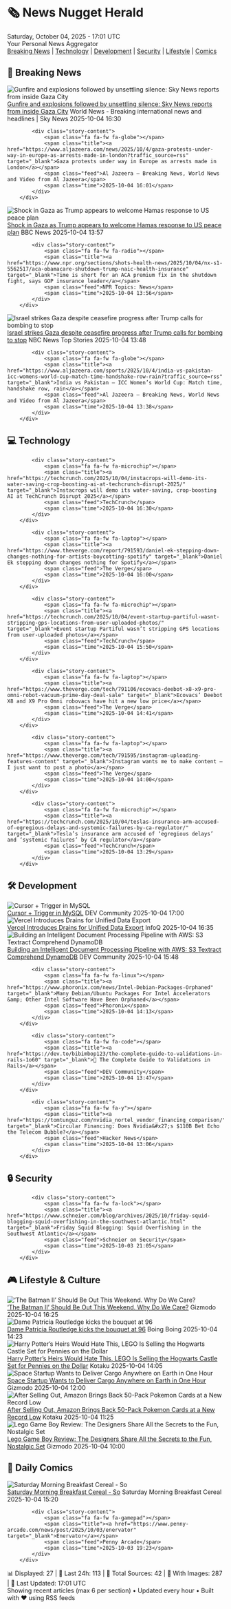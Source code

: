 <!-- Processing 54 RSS feeds at 2025-10-04 17:01:31 UTC -->
<!-- Processing: XKCD -->
<!-- Processing: Saturday Morning Breakfast Cereal -->
<!-- Processing: Garfield -->
<!-- Processing: Dilbert -->
<!-- Processing: Girl Genius -->
<!-- Processing: CNN Top Stories -->
<!-- Processing: CNN Breaking News -->
<!-- Processing: Al Jazeera Breaking News -->
<!-- Processing: Associated Press Breaking -->
<!-- Processing: ABC News Breaking -->
<!-- Processing: Sky News World -->
<!-- Processing: TechCrunch -->
<!-- Processing: WIRED -->
<!-- Processing: Lobsters Python -->
<!-- Processing: Dev.to -->
<!-- Processing: StackOverflow Blog -->
<!-- Processing: DistroWatch -->
<!-- Processing: Linux.com -->
<!-- Processing: GitHub Blog -->
<!-- Processing: InfoQ -->
<!-- Processing: DZone -->
<!-- Processing: The Pragmatic Engineer -->
<!-- Processing: Lifehacker -->
<!-- Processing: Gizmodo -->
<!-- Processing: Boing Boing -->
<!-- Processing: Krebs on Security -->
<!-- Processing: Schneier on Security -->
<!-- Generated 7 new posts out of 27 feeds processed -->
<div class="newspaper-header">
    <h1 class="newspaper-title">🗞️ News Nugget Herald</h1>
    <div class="newspaper-date">Saturday, October 04, 2025 - 17:01 UTC</div>
    <div class="newspaper-subtitle">Your Personal News Aggregator</div>
</div>

<div class="newspaper-nav">
    <a href="#breaking">Breaking News</a> |
    <a href="#tech">Technology</a> |
    <a href="#dev">Development</a> |
    <a href="#security">Security</a> |
    <a href="#lifestyle">Lifestyle</a> |
    <a href="#webcomics">Comics</a>
</div>

<div class="news-section breaking-news" id="breaking">
<h2 class="section-header">🚨 Breaking News</h2>
<div class="stories-container">
<div class="story">
            <img src="https://e3.365dm.com/25/10/1920x1080/skynews-parsons-middle-east_7041420.jpg?20251004152238" alt="Gunfire and explosions followed by unsettling silence: Sky News reports from inside Gaza City" class="story-image" loading="lazy" onerror="this.style.display='none'">
            <div class="story-content">
                <span class="fa fa-fw fa-satellite"></span>
                <span class="title"><a href="https://news.sky.com/story/gunfire-and-explosions-followed-by-unsettling-silence-sky-news-reports-from-inside-gaza-city-13444271" target="_blank">Gunfire and explosions followed by unsettling silence: Sky News reports from inside Gaza City</a></span>
                <span class="feed">World News - Breaking international news and headlines | Sky News</span>
                <span class="time">2025-10-04 16:30</span>
            </div>
        </div>
<div class="story">
            
            <div class="story-content">
                <span class="fa fa-fw fa-globe"></span>
                <span class="title"><a href="https://www.aljazeera.com/news/2025/10/4/gaza-protests-under-way-in-europe-as-arrests-made-in-london?traffic_source=rss" target="_blank">Gaza protests under way in Europe as arrests made in London</a></span>
                <span class="feed">Al Jazeera – Breaking News, World News and Video from Al Jazeera</span>
                <span class="time">2025-10-04 16:01</span>
            </div>
        </div>
<div class="story">
            <img src="https://ichef.bbci.co.uk/ace/standard/240/cpsprodpb/5e94/live/7548e480-a112-11f0-807b-c1a7ae4b635d.jpg" alt="Shock in Gaza as Trump appears to welcome Hamas response to US peace plan" class="story-image" loading="lazy" onerror="this.style.display='none'">
            <div class="story-content">
                <span class="fa fa-fw fa-earth-americas"></span>
                <span class="title"><a href="https://www.bbc.com/news/articles/c15k199j1x3o?at_medium=RSS&at_campaign=rss" target="_blank">Shock in Gaza as Trump appears to welcome Hamas response to US peace plan</a></span>
                <span class="feed">BBC News</span>
                <span class="time">2025-10-04 13:57</span>
            </div>
        </div>
<div class="story">
            
            <div class="story-content">
                <span class="fa fa-fw fa-radio"></span>
                <span class="title"><a href="https://www.npr.org/sections/shots-health-news/2025/10/04/nx-s1-5562517/aca-obamacare-shutdown-trump-naic-health-insurance" target="_blank">Time is short for an ACA premium fix in the shutdown fight, says GOP insurance leader</a></span>
                <span class="feed">NPR Topics: News</span>
                <span class="time">2025-10-04 13:56</span>
            </div>
        </div>
<div class="story">
            <img src="https://media-cldnry.s-nbcnews.com/image/upload/t_fit_1500w/rockcms/2025-10/20251004-gaza-strip-jj-944a-dca2d5.jpg" alt="Israel strikes Gaza despite ceasefire progress after Trump calls for bombing to stop" class="story-image" loading="lazy" onerror="this.style.display='none'">
            <div class="story-content">
                <span class="fa fa-fw fa-broadcast-tower"></span>
                <span class="title"><a href="https://www.nbcnews.com/world/middle-east/israel-strikes-gaza-trump-calls-stop-bombing-rcna235583" target="_blank">Israel strikes Gaza despite ceasefire progress after Trump calls for bombing to stop</a></span>
                <span class="feed">NBC News Top Stories</span>
                <span class="time">2025-10-04 13:48</span>
            </div>
        </div>
<div class="story">
            
            <div class="story-content">
                <span class="fa fa-fw fa-globe"></span>
                <span class="title"><a href="https://www.aljazeera.com/sports/2025/10/4/india-vs-pakistan-icc-womens-world-cup-match-time-handshake-row-rain?traffic_source=rss" target="_blank">India vs Pakistan – ICC Women’s World Cup: Match time, handshake row, rain</a></span>
                <span class="feed">Al Jazeera – Breaking News, World News and Video from Al Jazeera</span>
                <span class="time">2025-10-04 13:38</span>
            </div>
        </div>
</div>
</div>
<div class="news-section tech-news" id="tech">
<h2 class="section-header">💻 Technology</h2>
<div class="stories-container">
<div class="story">
            
            <div class="story-content">
                <span class="fa fa-fw fa-microchip"></span>
                <span class="title"><a href="https://techcrunch.com/2025/10/04/instacrops-will-demo-its-water-saving-crop-boosting-ai-at-techcrunch-disrupt-2025/" target="_blank">Instacrops will demo its water-saving, crop-boosting AI at TechCrunch Disrupt 2025</a></span>
                <span class="feed">TechCrunch</span>
                <span class="time">2025-10-04 16:30</span>
            </div>
        </div>
<div class="story">
            
            <div class="story-content">
                <span class="fa fa-fw fa-laptop"></span>
                <span class="title"><a href="https://www.theverge.com/report/791593/daniel-ek-stepping-down-changes-nothing-for-artists-boycotting-spotify" target="_blank">Daniel Ek stepping down changes nothing for Spotify</a></span>
                <span class="feed">The Verge</span>
                <span class="time">2025-10-04 16:00</span>
            </div>
        </div>
<div class="story">
            
            <div class="story-content">
                <span class="fa fa-fw fa-microchip"></span>
                <span class="title"><a href="https://techcrunch.com/2025/10/04/event-startup-partiful-wasnt-stripping-gps-locations-from-user-uploaded-photos/" target="_blank">Event startup Partiful wasn’t stripping GPS locations from user-uploaded photos</a></span>
                <span class="feed">TechCrunch</span>
                <span class="time">2025-10-04 15:50</span>
            </div>
        </div>
<div class="story">
            
            <div class="story-content">
                <span class="fa fa-fw fa-laptop"></span>
                <span class="title"><a href="https://www.theverge.com/tech/791106/ecovacs-deebot-x8-x9-pro-omni-robot-vacuum-prime-day-deal-sale" target="_blank">Ecovacs’ Deebot X8 and X9 Pro Omni robovacs have hit a new low price</a></span>
                <span class="feed">The Verge</span>
                <span class="time">2025-10-04 14:41</span>
            </div>
        </div>
<div class="story">
            
            <div class="story-content">
                <span class="fa fa-fw fa-laptop"></span>
                <span class="title"><a href="https://www.theverge.com/tech/791595/instagram-uploading-features-content" target="_blank">Instagram wants me to make content — I just want to post a photo</a></span>
                <span class="feed">The Verge</span>
                <span class="time">2025-10-04 14:00</span>
            </div>
        </div>
<div class="story">
            
            <div class="story-content">
                <span class="fa fa-fw fa-microchip"></span>
                <span class="title"><a href="https://techcrunch.com/2025/10/04/teslas-insurance-arm-accused-of-egregious-delays-and-systemic-failures-by-ca-regulator/" target="_blank">Tesla’s insurance arm accused of ‘egregious delays’ and ‘systemic failures’ by CA regulator</a></span>
                <span class="feed">TechCrunch</span>
                <span class="time">2025-10-04 13:29</span>
            </div>
        </div>
</div>
</div>
<div class="news-section dev-news" id="dev">
<h2 class="section-header">🛠️ Development</h2>
<div class="stories-container">
<div class="story">
            <img src="https://media2.dev.to/dynamic/image/width=800%2Cheight=%2Cfit=scale-down%2Cgravity=auto%2Cformat=auto/https%3A%2F%2Fdev-to-uploads.s3.amazonaws.com%2Fuploads%2Farticles%2Fpto2ibuicbu2vxnajhhd.PNG" alt="Cursor + Trigger in MySQL" class="story-image" loading="lazy" onerror="this.style.display='none'">
            <div class="story-content">
                <span class="fa fa-fw fa-code"></span>
                <span class="title"><a href="https://dev.to/atheeba_parveenja24cb0/cursor-trigger-in-mysql-1epg" target="_blank">Cursor + Trigger in MySQL</a></span>
                <span class="feed">DEV Community</span>
                <span class="time">2025-10-04 17:00</span>
            </div>
        </div>
<div class="story">
            <img src="https://res.infoq.com/news/2025/10/vercel-drains-observability/en/headerimage/generatedHeaderImage-1759423220989.jpg" alt="Vercel Introduces Drains for Unified Data Export" class="story-image" loading="lazy" onerror="this.style.display='none'">
            <div class="story-content">
                <span class="fa fa-fw fa-info-circle"></span>
                <span class="title"><a href="https://www.infoq.com/news/2025/10/vercel-drains-observability/?utm_campaign=infoq_content&utm_source=infoq&utm_medium=feed&utm_term=global" target="_blank">Vercel Introduces Drains for Unified Data Export</a></span>
                <span class="feed">InfoQ</span>
                <span class="time">2025-10-04 16:35</span>
            </div>
        </div>
<div class="story">
            <img src="https://media2.dev.to/dynamic/image/width=800%2Cheight=%2Cfit=scale-down%2Cgravity=auto%2Cformat=auto/https%3A%2F%2Fdev-to-uploads.s3.amazonaws.com%2Fuploads%2Farticles%2Fsocstf61w20geoxbx9ul.png" alt="Building an Intelligent Document Processing Pipeline with AWS: S3 Textract Comprehend DynamoDB" class="story-image" loading="lazy" onerror="this.style.display='none'">
            <div class="story-content">
                <span class="fa fa-fw fa-code"></span>
                <span class="title"><a href="https://dev.to/lamkhac/building-an-intelligent-document-processing-pipeline-with-aws-s3-textract-comprehend--276g" target="_blank">Building an Intelligent Document Processing Pipeline with AWS: S3 Textract Comprehend DynamoDB</a></span>
                <span class="feed">DEV Community</span>
                <span class="time">2025-10-04 15:48</span>
            </div>
        </div>
<div class="story">
            
            <div class="story-content">
                <span class="fa fa-fw fa-linux"></span>
                <span class="title"><a href="https://www.phoronix.com/news/Intel-Debian-Packages-Orphaned" target="_blank">Many Debian/Ubuntu Packages For Intel Accelerators &amp; Other Intel Software Have Been Orphaned</a></span>
                <span class="feed">Phoronix</span>
                <span class="time">2025-10-04 14:13</span>
            </div>
        </div>
<div class="story">
            
            <div class="story-content">
                <span class="fa fa-fw fa-code"></span>
                <span class="title"><a href="https://dev.to/bibimbop123/the-complete-guide-to-validations-in-rails-1o60" target="_blank">🧠 The Complete Guide to Validations in Rails</a></span>
                <span class="feed">DEV Community</span>
                <span class="time">2025-10-04 13:47</span>
            </div>
        </div>
<div class="story">
            
            <div class="story-content">
                <span class="fa fa-fw fa-y"></span>
                <span class="title"><a href="https://tomtunguz.com/nvidia_nortel_vendor_financing_comparison/" target="_blank">Circular Financing: Does Nvidia&#x27;s $110B Bet Echo the Telecom Bubble?</a></span>
                <span class="feed">Hacker News</span>
                <span class="time">2025-10-04 13:06</span>
            </div>
        </div>
</div>
</div>
<div class="news-section security-news" id="security">
<h2 class="section-header">🔒 Security</h2>
<div class="stories-container">
<div class="story">
            
            <div class="story-content">
                <span class="fa fa-fw fa-lock"></span>
                <span class="title"><a href="https://www.schneier.com/blog/archives/2025/10/friday-squid-blogging-squid-overfishing-in-the-southwest-atlantic.html" target="_blank">Friday Squid Blogging: Squid Overfishing in the Southwest Atlantic</a></span>
                <span class="feed">Schneier on Security</span>
                <span class="time">2025-10-03 21:05</span>
            </div>
        </div>
</div>
</div>
<div class="news-section lifestyle-news" id="lifestyle">
<h2 class="section-header">🎮 Lifestyle & Culture</h2>
<div class="stories-container">
<div class="story">
            <img src="https://gizmodo.com/app/uploads/2025/08/The-Batman-Matt-Reeves-Robert-Pattinson-1280x853.jpg" alt="‘The Batman II’ Should Be Out This Weekend. Why Do We Care?" class="story-image" loading="lazy" onerror="this.style.display='none'">
            <div class="story-content">
                <span class="fa fa-fw fa-computer"></span>
                <span class="title"><a href="https://gizmodo.com/the-batman-ii-should-be-out-this-weekend-why-do-we-care-2000667224" target="_blank">‘The Batman II’ Should Be Out This Weekend. Why Do We Care?</a></span>
                <span class="feed">Gizmodo</span>
                <span class="time">2025-10-04 16:25</span>
            </div>
        </div>
<div class="story">
            <img src="https://i0.wp.com/boingboing.net/wp-content/uploads/2025/10/p0b3kks7.jpg?fit=640%2C360&amp;quality=60&amp;ssl=1" alt="Dame Patricia Routledge kicks the bouquet at 96" class="story-image" loading="lazy" onerror="this.style.display='none'">
            <div class="story-content">
                <span class="fa fa-fw fa-arrow-right"></span>
                <span class="title"><a href="https://boingboing.net/2025/10/04/dame-patricia-routledge-kicks-the-bouquet-at-96.html" target="_blank">Dame Patricia Routledge kicks the bouquet at 96</a></span>
                <span class="feed">Boing Boing</span>
                <span class="time">2025-10-04 14:23</span>
            </div>
        </div>
<div class="story">
            <img src="https://kotaku.com/app/uploads/2025/10/harry-potter-hogwarts-caste-lego-set.jpg" alt="Harry Potter’s Heirs Would Hate This, LEGO Is Selling the Hogwarts Castle Set for Pennies on the Dollar" class="story-image" loading="lazy" onerror="this.style.display='none'">
            <div class="story-content">
                <span class="fa fa-fw fa-gamepad"></span>
                <span class="title"><a href="https://kotaku.com/harry-potters-heirs-would-hate-this-lego-is-selling-the-hogwarts-castle-set-for-pennies-on-the-dollar-2000631765" target="_blank">Harry Potter’s Heirs Would Hate This, LEGO Is Selling the Hogwarts Castle Set for Pennies on the Dollar</a></span>
                <span class="feed">Kotaku</span>
                <span class="time">2025-10-04 14:05</span>
            </div>
        </div>
<div class="story">
            <img src="https://gizmodo.com/app/uploads/2025/10/Inversion-Space-Arc-1280x853.jpg" alt="Space Startup Wants to Deliver Cargo Anywhere on Earth in One Hour" class="story-image" loading="lazy" onerror="this.style.display='none'">
            <div class="story-content">
                <span class="fa fa-fw fa-computer"></span>
                <span class="title"><a href="https://gizmodo.com/space-startup-wants-to-deliver-cargo-anywhere-on-earth-in-one-hour-2000667241" target="_blank">Space Startup Wants to Deliver Cargo Anywhere on Earth in One Hour</a></span>
                <span class="feed">Gizmodo</span>
                <span class="time">2025-10-04 12:00</span>
            </div>
        </div>
<div class="story">
            <img src="https://kotaku.com/app/uploads/2025/09/pokemon-card.jpg" alt="After Selling Out, Amazon Brings Back 50-Pack Pokemon Cards at a New Record Low" class="story-image" loading="lazy" onerror="this.style.display='none'">
            <div class="story-content">
                <span class="fa fa-fw fa-gamepad"></span>
                <span class="title"><a href="https://kotaku.com/after-selling-out-amazon-brings-back-50-pack-pokemon-cards-at-a-new-record-low-2000631600" target="_blank">After Selling Out, Amazon Brings Back 50-Pack Pokemon Cards at a New Record Low</a></span>
                <span class="feed">Kotaku</span>
                <span class="time">2025-10-04 11:25</span>
            </div>
        </div>
<div class="story">
            <img src="https://gizmodo.com/app/uploads/2025/10/lego-game-boy-review-06-1280x853.jpg" alt="Lego Game Boy Review: The Designers Share All the Secrets to the Fun, Nostalgic Set" class="story-image" loading="lazy" onerror="this.style.display='none'">
            <div class="story-content">
                <span class="fa fa-fw fa-computer"></span>
                <span class="title"><a href="https://gizmodo.com/lego-game-boy-review-the-designers-share-all-the-secrets-to-the-fun-nostalgic-set-2000667492" target="_blank">Lego Game Boy Review: The Designers Share All the Secrets to the Fun, Nostalgic Set</a></span>
                <span class="feed">Gizmodo</span>
                <span class="time">2025-10-04 10:00</span>
            </div>
        </div>
</div>
</div>
<div class="news-section webcomics-section" id="webcomics">
<h2 class="section-header">🎨 Daily Comics</h2>
<div class="stories-container">
<div class="story">
            <img src="https://www.smbc-comics.com/comics/1759549236-20251004.png" alt="Saturday Morning Breakfast Cereal - So" class="story-image" loading="lazy" onerror="this.style.display='none'">
            <div class="story-content">
                <span class="fa fa-fw fa-smile"></span>
                <span class="title"><a href="https://www.smbc-comics.com/comic/so" target="_blank">Saturday Morning Breakfast Cereal - So</a></span>
                <span class="feed">Saturday Morning Breakfast Cereal</span>
                <span class="time">2025-10-04 15:20</span>
            </div>
        </div>
<div class="story">
            
            <div class="story-content">
                <span class="fa fa-fw fa-gamepad"></span>
                <span class="title"><a href="https://www.penny-arcade.com/news/post/2025/10/03/enervator" target="_blank">Enervator</a></span>
                <span class="feed">Penny Arcade</span>
                <span class="time">2025-10-03 19:23</span>
            </div>
        </div>
</div>
</div>

<div class="newspaper-footer">
    <div class="stats">
        📊 Displayed: 27 | 📅 Last 24h: 113 | 📡 Total Sources: 42 | 📸 With Images: 287 |
        🔄 Last Updated: 17:01 UTC
    </div>
    <div class="footer-note">
        Showing recent articles (max 6 per section) • Updated every hour • Built with ❤️ using RSS feeds
    </div>
</div>
